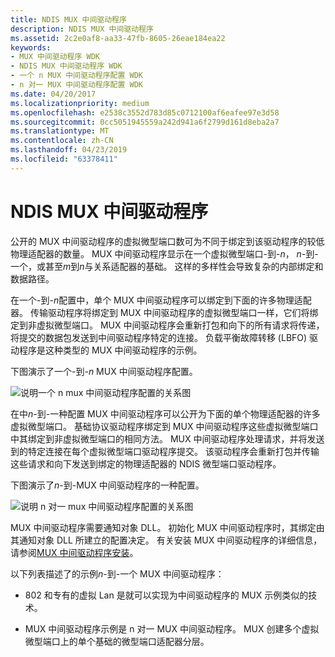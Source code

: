 ```yaml
---
title: NDIS MUX 中间驱动程序
description: NDIS MUX 中间驱动程序
ms.assetid: 2c2e0af8-aa33-47fb-8605-26eae184ea22
keywords:
- MUX 中间驱动程序 WDK
- NDIS MUX 中间驱动程序 WDK
- 一个 n MUX 中间驱动程序配置 WDK
- n 对一 MUX 中间驱动程序配置 WDK
ms.date: 04/20/2017
ms.localizationpriority: medium
ms.openlocfilehash: e2538c3552d783d85c0712100af6eafee97e3d58
ms.sourcegitcommit: 0cc5051945559a242d941a6f2799d161d8eba2a7
ms.translationtype: MT
ms.contentlocale: zh-CN
ms.lasthandoff: 04/23/2019
ms.locfileid: "63378411"
---
```

# <a name="ndis-mux-intermediate-drivers"></a>NDIS MUX 中间驱动程序





公开的 MUX 中间驱动程序的虚拟微型端口数可为不同于绑定到该驱动程序的较低物理适配器的数量。 MUX 中间驱动程序显示在一个虚拟微型端口-到-*n*， *n*-到-一个，或甚至*m*到*n*与关系适配器的基础。 这样的多样性会导致复杂的内部绑定和数据路径。

在一个-到-*n*配置中，单个 MUX 中间驱动程序可以绑定到下面的许多物理适配器。 传输驱动程序将绑定到 MUX 中间驱动程序的虚拟微型端口一样，它们将绑定到非虚拟微型端口。 MUX 中间驱动程序会重新打包和向下的所有请求将传递，将提交的数据包发送到中间驱动程序特定的连接。 负载平衡故障转移 (LBFO) 驱动程序是这种类型的 MUX 中间驱动程序的示例。

下图演示了一个-到-*n* MUX 中间驱动程序配置。

![说明一个 n mux 中间驱动程序配置的关系图](images/1tonmux.png)

在中*n*-到-一种配置 MUX 中间驱动程序可以公开为下面的单个物理适配器的许多虚拟微型端口。 基础协议驱动程序绑定到 MUX 中间驱动程序这些虚拟微型端口中其绑定到非虚拟微型端口的相同方法。 MUX 中间驱动程序处理请求，并将发送到的特定连接在每个虚拟微型端口驱动程序提交。 该驱动程序会重新打包并传输这些请求和向下发送到绑定的物理适配器的 NDIS 微型端口驱动程序。

下图演示了*n*-到-MUX 中间驱动程序的一种配置。

![说明 n 对一 mux 中间驱动程序配置的关系图](images/nto1mux.png)

MUX 中间驱动程序需要通知对象 DLL。 初始化 MUX 中间驱动程序时，其绑定由其通知对象 DLL 所建立的配置决定。 有关安装 MUX 中间驱动程序的详细信息，请参阅[MUX 中间驱动程序安装](mux-intermediate-driver-installation.md)。

以下列表描述了的示例*n*-到-一个 MUX 中间驱动程序：

-   802 和专有的虚拟 Lan 是就可以实现为中间驱动程序的 MUX 示例类似的技术。

-   MUX 中间驱动程序示例是 n 对一 MUX 中间驱动程序。 MUX 创建多个虚拟微型端口上的单个基础的微型端口适配器分层。

 

 





